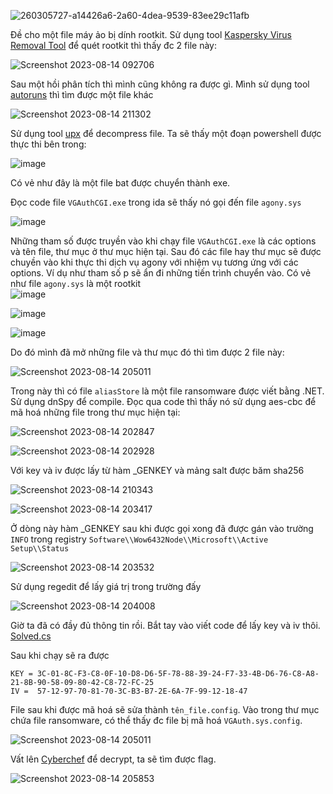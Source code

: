 
![260305727-a14426a6-2a60-4dea-9539-83ee29c11afb](https://github.com/HuyThang25/WriteUp-CTF/assets/93728466/ba68bf95-863a-44d2-91c7-4049e4f9787b)

Đề cho một file máy ảo bị dính rootkit. Sử dụng tool  [Kaspersky Virus Removal Tool]( https://www.kaspersky.com/downloads/free-virus-removal-tool) để quét rootkit thì thấy đc 2 file này: 

![Screenshot 2023-08-14 092706](https://github.com/HuyThang25/WriteUp-CTF/assets/93728466/db1552c9-ed26-47a8-a930-f71ef0b63cb0)

Sau một hồi phân tích thì mình cũng không ra được gì. Mình sử dụng tool [autoruns](https://learn.microsoft.com/en-us/sysinternals/downloads/autoruns) thì tìm được một file khác

![Screenshot 2023-08-14 211302](https://github.com/HuyThang25/WriteUp-CTF/assets/93728466/cf8cef97-b663-46e6-9515-30b4fa3c441a)

Sử dụng tool [upx](https://www.bing.com/ck/a?!&&p=b1a8608d58e1eb8cJmltdHM9MTY5MTk3MTIwMCZpZ3VpZD0xNTM5MTRlZi04OWFhLTZmNWItMDIzMC0wNjEyODhhYjZlZGImaW5zaWQ9NTE4Mg&ptn=3&hsh=3&fclid=153914ef-89aa-6f5b-0230-061288ab6edb&psq=upx&u=a1aHR0cHM6Ly91cHguZ2l0aHViLmlvLw&ntb=1) để decompress file. Ta sẽ thấy một đoạn powershell được thực thi bên trong: 

![image](https://github.com/HuyThang25/WriteUp-CTF/assets/93728466/9e1dd41e-b51f-4e36-b87d-1b5ba97fe92f)

Có vẻ như đây là một file bat được chuyển thành exe.

Đọc code file `VGAuthCGI.exe` trong ida sẽ thấy nó gọi đến file `agony.sys`

![image](https://github.com/HuyThang25/WriteUp-CTF/assets/93728466/030dc75a-518f-48c4-a5b4-f4f093cfbd48)


Những tham số được truyền vào khi chạy file `VGAuthCGI.exe` là các options và tên file, thư mục ở thư mục hiện tại. Sau đó các file hay thư mục sẽ được chuyền vào khi thực thi dịch vụ agony với nhiệm vụ tương ứng với các options. Ví dụ như tham số p sẽ ẩn đi những tiến trình chuyển vào. Có vẻ như file `agony.sys` là một rootkit  
![image](https://github.com/HuyThang25/WriteUp-CTF/assets/93728466/1c10fcd9-7f9b-40ae-bbda-5e87a6035b79)

![image](https://github.com/HuyThang25/WriteUp-CTF/assets/93728466/03a6b673-f5a2-4498-9d51-97bb1a802cab)

![image](https://github.com/HuyThang25/WriteUp-CTF/assets/93728466/f8c60a24-b5b7-416d-9b64-61f2262f254d)

Do đó mình đã mở những file và thư mục đó thì tìm được 2 file này:

![Screenshot 2023-08-14 205011](https://github.com/HuyThang25/WriteUp-CTF/assets/93728466/0339dd75-2025-4799-a75e-32c3e5ff1cfb)

Trong này thì có file `aliasStore` là một file ransomware được viết bằng .NET. Sử dụng dnSpy để compile. Đọc qua code thì thấy nó sử dụng aes-cbc để mã hoá những file trong thư mục hiện tại:

![Screenshot 2023-08-14 202847](https://github.com/HuyThang25/WriteUp-CTF/assets/93728466/f011f0eb-aa82-4e03-bf0b-251eca301f89)

![Screenshot 2023-08-14 202928](https://github.com/HuyThang25/WriteUp-CTF/assets/93728466/5f2f0949-8d5a-4295-8598-c9986b72ec6c)

Với key và iv được lấy từ hàm _GENKEY và mảng salt được băm sha256 

![Screenshot 2023-08-14 210343](https://github.com/HuyThang25/WriteUp-CTF/assets/93728466/2b9322c1-ca09-42a9-9c31-d81c0356833c)


![Screenshot 2023-08-14 203417](https://github.com/HuyThang25/WriteUp-CTF/assets/93728466/ac166846-167c-4422-8b8d-f529f0c4a55f)



Ở dòng này hàm _GENKEY sau khi được gọi xong đã được gán vào trường `INFO` trong registry `Software\\Wow6432Node\\Microsoft\\Active Setup\\Status`

![Screenshot 2023-08-14 203532](https://github.com/HuyThang25/WriteUp-CTF/assets/93728466/addbed65-ec60-48ae-be54-1145baa19fbc)


Sử dụng regedit để lấy giá trị trong trường đấy

![Screenshot 2023-08-14 204008](https://github.com/HuyThang25/WriteUp-CTF/assets/93728466/fa2134d3-5d35-49b4-a449-63e08e88d413)


Giờ ta đã có đầy đủ thông tin rồi. Bắt tay vào viết code để lấy key và iv thôi. [Solved.cs](https://notepad.vn/cKaJYWy56)

Sau khi chạy sẽ ra được

```
KEY = 3C-01-8C-F3-C8-0F-10-D8-D6-5F-78-88-39-24-F7-33-4B-D6-76-C8-A8-21-8B-90-58-09-80-42-C8-72-FC-25
IV =  57-12-97-70-81-70-3C-B3-B7-2E-6A-7F-99-12-18-47
```

File sau khi được mã hoá sẽ sửa thành `tên_file.config`. Vào trong thư mục chứa file ransomware, có thể thấy đc file bị mã hoá `VGAuth.sys.config`.

![Screenshot 2023-08-14 205011](https://github.com/HuyThang25/WriteUp-CTF/assets/93728466/0339dd75-2025-4799-a75e-32c3e5ff1cfb)

Vất lên [Cyberchef](https://cyberchef.org/#recipe=AES_Decrypt(%7B'option':'Hex','string':'3C-01-8C-F3-C8-0F-10-D8-D6-5F-78-88-39-24-F7-33-4B-D6-76-C8-A8-21-8B-90-58-09-80-42-C8-72-FC-25'%7D,%7B'option':'Hex','string':'57-12-97-70-81-70-3C-B3-B7-2E-6A-7F-99-12-18-47'%7D,'CBC','Raw','Raw',%7B'option':'Hex','string':''%7D,%7B'option':'Hex','string':''%7D)&input=db0kG6dMZOcs4hHKGywtgGac/97t881iJ34dRWiM7Bo86oYJSyNlc3vYp7HMLTy7Z9SXyFmctPQBbLzeIZ96I0o62fs4iC3MEdyTnMOtfPyuNog99cjJzYDn34r9cnBO/Qqc%2BOdmwqj7LU1d5WkMhmBJLwIrD5UWaX2O4ScLzPGNr2QOTya4OcFXC%2BN6StZPHiiXL4oBeOldMrjSfZqpiP85ebMUK/sGJXWFV2nDfmUBl/TI4B7SOoAeIr%2BdJ6AP4Lg5r3XUqJCXgM3JF/0JmLpgmnVv4DpguhRdfUlBDZUZZyeRjQlowSGY2OCXjDfqXIco3QaLytSxfc9lF6QP8XArLomoeMWC4PYMOg%2BcrugJyA/6m1rdn5q%2BEqfD8JrMT/Z88Yv8KAAd1MybeReNGp0CmTB9WgBf6lIyCI464zhTNZA/qvWbVvvx4tikzReRaoTlhV8EbryjNUPp1lM%2BRTGhpGe3SGlVdeBrqbENxtDZFwoIiiK3hD9yrV9gG5xrvtVqP8YpqKZZ95t%2BlmMGGg4y1siZUw9om6pi%2BDu9H3l5s9MzGZ0MAzrj6TJfvxnh7soEYYLDZkqe5rp4yeOh3Q33FTaFN8CGjS6GY0yIU38Y7iVs7aPsPHdTDBVb5lh38oagzN6wPN6lN9VtQVlVs6lvQejAbc%2Bc%2B7Qk0rnOfKFSFiq%2B6zCxzbcsT9CZMp58dGxdmZ/yT5F%2BqZdCoZOus4xQcCwcRezoBIw/LwiYX7QuD%2BtNhrZ%2BBbuszYcj7csVErLVqbeVOkgWzRsC9LlsfvGTcVJWlVvhaGDnQ7XU2luvJa00yElPm6vDDG5xASDe5KbK2esG6rCuqDB2k6ounpR8nND2%2Bq78uExGGqaT%2BjY9PFFiog5EkXnPr5w644Eh8By6AarysL%2ByN3npZuRqD/oajgolznJRR%2BiZAsdAybP7/vPh1zY0SoMV7aKjM1/0Fy0uKnt8mti6jbd1j6I%2BZitHND2VcRNjAow%2B9RxT9JR0tTPCEoVbc47ZC6tlX45HYcQLq%2BH6Dquq/T0NzOrYzJojQ%2BIteP1B3Bqrn1Ge6IVb7mscMiRHxci5rk1Q9mdlipHbMMV7EnC91xLMjPNzZ6TNfRICsn%2Bd4aVd6vc8qGAmtOetC39vREc6RItqJV2nYNvoaJn3/%2BOVs5GmWzB7RDs11livD6cNqrtmlytB%2BKta%2B5DGYqCHMVmyHuu%2BR5yVarkZZK5q%2B/bi%2BklR5b3GR5poGOwyRsjHt7N/BdhQ3q2DABjJFoYjohGAAetqNykYcTmyzzCIn/lO5BzSOOVfcr%2BSEC4bSxTfqUtOrZE2ngpKYrepRBaSRrxn77TrjSK8rN4aQJ2iOBq1C0dUTLmr0xs9nxJV%2BUgdOl5nCR4Eo%2BrJGzeeLJoB0Gbs6IoV%2Bhuwvj3iO4H73bplhPDUhvZaK3wD59SVHlYYgOhS1J0OFYFTjNjw5oMYJ9uQ49ZBiv2ksKgcg0KUeOOVlJYnmTPbbtXRyeHy1/PNuhM9eQ1XezRYzuylIY%2B3nmQWM%2B1BTqA4X5yK6oDcCX6zkVwdVXbdchNC6Z%2Brwx21gXfZ4CPdGthSI5suMunZd63tfMNtcTlQFGMi5LB9NBnI6Gq8Qyip03Zyf2PZxPMBe/0SD46R2nFq5fqooFqtfJoVpFCVgsqjXytgrPnTOf8uJ9ax7xN9kLQhksDQX50cIs634bvvucwLKv8WXYyL5YbdncIUGd1DT/rcDP56oiNnejxAro8XW2Tc/VysF3D9msTkSJyRWjBV1mttxGorP/eDMsA6iWJ%2BHD66ilodL6bkbgLe1/1XxHLkUNbC6COieurjiXYjO2b6iPoV7puLkKGOUeXRu%2BtTDeUmkFjzU7Djw4x39eMjzRL4hFpj6wJ2a%2B4MFONPL4dExc%2B9CBS7Fe19d6t%2BSDf9aJjoG91p54/qMABa6RiQHoroc5swmYWog9IhHKibnkfsBvO5WL%2B1AG%2B%2Bzsu5kW6Z10SRIvHkJa2E6smr7oh5zdi0cgrha1Lxs9hST2I3In6UY35rSBeKutyz25BR7GVOV2Upt0AqixJ/PymmZLOKaYOW2NOXiLydEs9oSezjsizZNNXzcwdNM%2BvZGeSrrjP4dMkSVh%2B6Cu/IcYODZ2HplCAawN/QGO/iw%2B3K4rFqrmpw0tjrQED2GfsZfo5vllz466G6N1f%2BhsbWHz%2BZM9u0PBue5lDCPJJFuJ1pFssoxamHgndcNhMYrCH/cXfPbwAWkTrqiCjJcRMTkPvfvj67jr2pSsvotc07XoIhFcjw8fNW4lCn9IFApfFa9%2Bfsh0okqdCGwmUIbxEjLK6ffbqHZdsFuxzUyIqauDg3kS7Joh1zMfgC6/1xPtE/4XY6Zy/yoGkJLDfHOOMdvIGvmbO20jdsHKMIP1nF3J/Q89vwmIaf/I1I45wtHadvSs7c%2BeF9QEQ/26rPpleHPleGrxklpgQm8Dc4yr1jj9vevNOGyECunW6bL/eag481belS9FV/AfP91r0zX3H2FIRNp/K%2B27RXbkfNoik%2B1hWLAZVdISI%2BZcqx4A689kTBwb2O6olpR1kfbcRZreRimQSjlPIpaM7slIiqrFDUUMVp/vKl6E2tpjx1G3xTMfxlvOcojGJHIdiyTY9kXnc0Btpo8/4rDF%2Bf6TsVAwwEy1gCShvlZhZjhGsnBhDga8i7uACWL%2BdFWs1nqpmu/es9U5kdURH8p/oeHU5DiVCQk1tY8Uf93G1zruuwM9udQRT5mCx94DJsJmpNERWkxmUL0j8V2tg/KarOne67cm1SWetOfJrw7frhNc%2Bq1LI3BhtAuJQ7PZucf/9mwaugtmGMsn7VK4MiJ9fuCkPrtIHHrYgjj3mmDF/a87p6MCr8vOoeoOn0ZoObhh5Xx/Y53UgkYUUtxsVSE2/5lASBBwlB730TMzVSaUzsODDoPBnMxk/yWuyC7aaF%2BgDU6/x6FAz5EGLfSrzdJAh4%2Bh/%2BnL0ekAHVFQJLnzgsOnSa%2BreuT9AEwvAVfW6tA1ymDIknEZSzOL9UQX6bi0Bd5Jqg1MtFRT2W3zS43QgIOtd4IIS3IdSaEOTV9xydvlLdW5fNbPqHjlz9Q7WTgH46JqSP/Khqc6zu1yJeWee26GlxG/6jj0jHakpUa7MogKOSyZS7DROv2GGNqp640IgVNVbjYIideqsiSkDJlS0Hhwd2oNzzIQiPeOS04go4DY8rHOUkXgRUqX5t4Y%2BN7BrZi5OuZJykKcDSss9bgqV2tK96p7BkEy9GVwWC8EwjApKZ128GroFGHELaQfpijfcWeUYR21HlUJyiWrLc1Ajm4S8lffz67godyOTbmsHfwF/IIz/H//ctrsM4vTGTp%2B0jHH%2BiGXUCbOW76RtX%2Bfg%2BH0bp528jwHZh/M4%2BDJm03dHLH5CSCymCozhyy3fIePMzyXSNsjq%2BaRYvWAKzW0af4YgJqb2XMoGeCTf0g2FDZTi9jgKdfioX/eu3q%2BxvKoYth8TVO74R5QWGH5837TvmFuyukrIl6B4mmestMWxT1mP/dolMg4N82e6jsz3AKMpU2b5MyKWWvUlCYs6woMkgka5IkCMO%2Bibja9ADG4W/ten2KBFNoFJuKYloOFcCyxs8CNIlK0FvDOMt7KtGMZLvEfFkiwtshZgbQDh17OuO%2BzckiW4YE4uJufczgJKzMj06tKGn%2B%2BDK8Hza1OS4net7JR%2BhqYOnH7YEahUiwLpLzmQoRndNwZXfNDxUa1XXV4ZADlHfI5ENrRjYKwmRrjh335Lu5mwkd02NMQJwLhqrB0OdjOXwb2enCkljr5mlyPaloiB0GwEmzVJEo4uwBqBi/YapmhnlaTkfZ9JQgg8uM8wdpwJm8s/eNdnfz/2VuYLVTLjbcXU1y8RESE9QvZwBvX8axKWlmhL%2BewU1wW0DUp1wi58UayQNC3Mpzv1g178Kr2unpbIVIK/gc9Fo64wreOCtbqC4NiUhF2pE%2BfdS%2BKc7%2Bp9Ky%2BavHI93KZzDL%2BjQ8OGc02NNLdu72dGcf%2BM2cdxANiAIefzU92Zg%2BsWFf31qI4gydpAlfLhxwbQVnDHF4nwhjyY1kELJHMWhVkWNEFck9fSf70wtwyRgkPvD32Ky2x2OiHezghSL%2BpuF0rWiRVovfOEYm3LzNxZCXnUET8caqQ6SOsjj0%2Blw8TMJO9Gn6VoP%2BOqzzNtq1nTJL/m8DurtBjCIKGSNFC7wBtJJ5Nj2Pb7%2B6klmtXZR/exSYgslDF2ZB6t%2BJQY4DnCEFqcJx7QhHZoN1t76kLniGG4IKcF18j0D%2B4ltbz/pfLrlzSKKhqDLdoZsi6kbnWbd1wMKpqLu9/9CJoHs19ZYyV2xjl8AG%2Bh46W8faOFje9ysOHawFSqV%2BM0f1cxJGYZ5VMwcFBAY4l9BcN6HzVmwxpTk6BnHOwku5DHnXryKaFPja65U61LMRyALIAzeFB%2B6RVVoCMTkOlNBTFhFkySeVxwPoHTPY%2BXtwcHH3tRG5tQrOxK8%2BAvm7NW55WrGaFg9PPXzVfb6pc7ByoFJ3uCVTAkfMZ7RYj3R0pD5LoCjfZVoKUoIjhnsVPZTDdmyeolLK%2BV/g/MC%2B9CSS4%2B6xeSS8NctqoJNY11Wel04%2BUQLJ57x12FkElG7NU/64oos5cHvpsDZCT6a%2BGn%2BVHciVDX5FX9Sp2L2g77JU/EeLuJLyhW3f5ng5hJW/dHr2eLmfI4pF47kJe9BWdS9NR2b40Ufaqpp/B0s7XOA3LlHbqrZvmcGkHagz83BIHcF9c%2BY1nIdVl6R1dg16aqsmf9VLPSSnaLOQKnz9XjnqEO%2BdKuT7Zso7do/%2BFRJvC43rLeawqvNXxT7CEKWg3WVrQV%2BKILZ%2BWW/agYi6IK14jHQT7gSpkZOm3%2BOS0XAc8YlvzCWU3DLcYCHsRvaLIUrFiN6O81Tc9nepPZCBlN2ea8BPUx5bJgct%2BwqAe/TtULXCePXBB0vcONRHp3U4kJzAhehaeMbtv1zIR4kYZ66QqYgT2xr3%2Bw3VFEhbOrq7nZtmJWjbJXOgqnZQUr86aacVSQ9CRKklTlgzFAewelAve1O1Eqx%2BhmHJcLXIOCLRpb6RzCV/PKidwuBOAvbpyL4SSeD4F0mkLl9bt9b%2ByX1FGOR9pn3qNxoGNt4EJuyWStXep/UbEYe4sdciMK3EtDnkhcrbiNwRvua%2BV9k5yX2m46BGUm6B7Mq53MWNFDABOnuvUO/4hTx%2B/rt5cnk4ZUTduCF5QnPxOqowiF3qB2qyLadWm8oWyMkP0CFcKFTjVQNxUXr0RN6KlLKfyJDDKC9h377znlc85pV2SPKsrk9i6DlQxM1%2Bm4rA1RbFSU0esEPjWwl5PLiv3ytj8mnpF7IcNqPhsvslZXtYASI%2B5aY75oad9nwP/gm9mCybAqHU02uizfTO9pP3kY5k0GW2olhnYeyWWlgw2dVHCRJZXiYKCN6cLDjfSUz8DvJVkS6ZZZddEnB1G/SRUE6GbJhiJWP3ZscPDakAXdz55vj2X2mIReqvVr3GJ7CYe22NscB8JqOU8xNrIWtG0eSKjv3vrY3mb8wksowXyH4Zc2pXVt3aN2fR6JWS%2B37neo9Wlh3JhaFr9vHhWJspQQfCMR7HVurrDKSRWz6Bb%2BRIZOxjgFKsCSRkcBiiU1STkBU71oGyfe1TeIzolmACBlGOVlRlZQgPbVjCGUmU9mUccFQPboiffY6Em7jgyLMrDWK0OayxeFU1hD%2BBax0O2mfPuTDIah6gDUojAQaMCs%2B0Vl2673CxM9K5%2BQN38pcSW69YAL35NVVsYZQd8MiRQIMxbfW1VjPogdbB7UbFNG1cZfswizfiXW4fwJ39fX7Zbc2Fp1dcb7O6fJBDudTLiWow5rCEXPK05UKPlzZUOBn1Dh%2Bro7bG/%2BqYzJ2OqgPX9rEhkv4EqmkVvUcXBh0F%2B1%2BDwe%2BMvVfXuvwsneXKWK8hh9%2BbdyI1sC6/iKCvuOVEHvvlaqZzLQc/0JnoDlhiDSF2YTgJYAnxFLTm25G1l4rIaBodIJIG3JSHJzjfdBLlnPJb4OrX0VkDvDdSE1egH2B/wafwZ7YeblhzDfMi9P22njTBom/2WJHBDf2pkKAMrSMDulzfn1fvCD7L4LgXHJCYfx7SxJEcTaeUNB6zrDo7g7tnWea9DNiqhCtsWd%2BTJezi1QBg4liw2ZdsiW7aPNQstUZKl3vSH%2Bm%2ByBxqvUqApGi5LKd7DdpEXoNdIyNOtwI2o6CaGmS/3dOgwPkqXZ%2BsyYT25c1ZGdc1i5wzOqxQlafGqq3VlBHvsiHs7rgH5is8lYbWS4pF2NB1gyv5g6mpP0%2BDETEX9neLp38tgK9dWoAqNbNIWXQ8W8aKZPGRO3t7PYSenWbLXd9rE7FzaOreI59mRtXstdJspG7blk5XxBKIT4bvUk62jS8yZulCl/Yvvuse5SNUuptce9zUQjEwL/N9a%2BFWupqOdwtyIQisq0mWdrUd0oolxBRVZHJ7qy28o8%2BVZ8bH2WqFvgREqhJ3SKLeDvZDtd4ZBUQ5Zw9IcBrqIKzKnQicS0DM/jp%2BBi8woFKeaSYXaESBBvhmhlHEiy62ChMXmiKHuY8QR8gV5hS79De2nhaa6Rm5m8WVzlk4Ju4Wl8LkByqcG/MeU%2BgLzLLIgSMGNGo8xJTtEEUSwATBaeYFN32W/YRVAibMvxe9k%2BpCi6jDIWSQa8WPoj9Z5EXfHtgF7HVP%2BM4G3VQv019UJpLfNTcvmg9U4oXFQLlU0eL0wdQOZ8CqyPaP7eKOfUf9J01wmmbJ7XJocX60lf/3u1s52lfe6aWFsPllw2k9/loofHM/dCxLt4N1JH6dPwDImfGVvS/ScF/oiINiYnAQRGp%2BbKC4abIfky2apvxJwyziCnMtRSBWSLSjFoLntRe4eJvKXreR1jSoRWQePtxqbVjSdvmHgt9O/WBfRpxdbVzVcL1ZA8WTUB/E5zMwJXsZ93p6XqZ6H7hysiDDsMDQNV8YOfd1pfGB073noXTTBdYoZxHt7e%2BRw5nYD/Y0UC/0SUx4CYC5yIvzA3k9zcFGIiSork9note5uxNg4fiDcUELOA4yHw/eNlJMADH7uWcv/jxlglrax%2BjtDklOCJOS0W3wVJRorlkcDo7%2BORViLHBFayy3k%2B3d3l2JpM9Ad8s5/gw6URnz4Wj0CDQR7I51jIvp0Y12hDTPGMSduB9ZN%2B9jy%2Buu6GvEW5HJoKpEmi0JF6sUGbHXaei40SiBUHIUY9ZiqdgEMnxP2NzBiRrl33E7DHB0PEZte4TSQif2zbJAmYxAqJkhmPPlgwMYKgKaIF3p5f9x3WFt/YV/WsLZfId2jzmRRVJxrXKoxB7KATNY0fnoyaCYS2p9pL54JEIca6W0UCUzUGclnZuZbaJ3eKFBEvqezwzgYGzCm9sM0y37hN5Bw33Gm22MhGNrNOfkszr%2B6E5mCctH7Us0UnX/viVtABqpcIQ7nd06XiAiwTS330lF1iXMhO%2BNBJdSmy%2BVGAVbsx7W%2Bd%2Bil5koRsfnaGXlYIPFaLCeOUyGf8a9Ngv49EgxaVayBYNI84mMIFB9Vq4BryFZruI2SQwdpgmpmkP9DwA7W6PRpXSbPrrQAEhAIRAvH00s8LGEyupZc8BLSG5Ay3NWENCchALmiKGAm7DksAWw6PS%2B/8YqTPtaeiN1j9EEJciMaAxOHKr3Z2jGdsIqy2Vr%2B9u3ud5utwUEnfvpLCyJgZ34Zxxfa46l/iAwQlk2inUYAPe8ckahKkzanuEkLUxOtLWC6qEjIwG5d51YVHoOm/D1LzaJflzmBnhDOhWDsuffV4fQzYClKdxP8rh0ZMiCXrPXuwkkGeW7bfG1n2jii0jPlBlvuf/iKBhiHkygqp54v1Up0fBCDS74VDmL/EnxQdhadEASTO5VamBwV7Yf8cQdbP9Ams6jBYrzXCKsqJgJ6H3rXGziNaaEN8ITMjSPK/5hWyveUIrk1c3P0kZxIVr6KW4JigEzHRotooeacUANp2TcX5p%2BQzBYckPCn3Ni5VaMWzP%2B1BkkeuxY4BiBNcgHJyKvEF4PH3xr6HjFR7zyIM9LiYXKzGaS4ginvEVmMOZlTRRqirvIi/BEc24k1U0ay9R0jWBlDeI6T99DQM/FVAcGIjAMoOarYLM4wxv1sVaVzeNA1w6ndiAxc7FmelH7Um60zAwyEHukl9ndjr6T%2Bqxm6deuYFLqmgTSEnntf7Tm9JXpiwiC0ezAXIXkUP7uI23aqSfesK/fpf7GHZyqPKdE6YwfF%2BKhfkkjBuqMEwg7YieNuZXbHIRGCP1qJS7e9eDY/gMP/IG3rHKgf7wQRXwF1J4ZLkp6lKqOU6z34TSkvw6pFppLvrbxSj/8FUKF0VmBOtge6pyUH8o2N0pu2kMWOlJqLk8eubgI5vyFIqYgxQWosLTUtgEIU9t59EBe/ZlOA%2BMglJg1tq82YUAWKcC4na3muQF8mX17WvG3z6OTnmbTsoRUkMnYaKDxRmMVxReleF4CjP2KR2LPN6kzVbLAL1qS74XdJBc9GVDGVOtJJtpGzDSKSjcf/H/ApyGdyl930hPYtzf8evGCrwyBVDJ4z8gze2g%2BhczYcmySTmssGeXwQngkpasYUulgVvCvxzEPVjKIjjmvj23juejQUUtEz5rlxp3nV/BYHQRnG%2BshORb%2B9WzieFeJJIVm4964z7FEHRUGKEiueCt2Yuk0e3d6MRf882a9ROhYqQF5UHbkLjdtJJifjyRoVAVLRFqrPTqSc/nxa0qE%2Bg1Q1%2B9g0CAfvtJ0QfzLmq%2BGBTL/UDmtJRRw5TsEEKoTQkWTw6Ps3blofbbD/cFBIK3PCtJKxPqPuaRT2ca6sCmUU%2BUVekmddc4hJMDiHou/P1vukjxdmFd1JNVA04BTPfu/X/Qz8/b2q3MWFrnM%2Bz2QUGsTVmoLsUywwD9TgiXroIX3/SYoZW4Xub6oh72OkLCDrhGBBEogx%2ByI1hM1UeC0nAaCPCuszJJZGIiVQKe58Bhm9f5IewSxliy9ZgnqHuagvUnKvKm6bgM4UESI85pksPdEo2IKhrKyExsGCLMBqgxdu6p00bP77hvlli%2ByKtB6/otrMOenDk%2Bkq4Y/9vin6qvf/Ygr82o9XTQZDJ9M2VVQ1ZQiiMXhFqE82jvvrGFc0ImA45Jtc5byp1l5x5YHqPUJnMztqZ017j4Wc3i3ig4Dx%2BDi9oWMWb6DkmZzDKpxz6yOPFg9sZSafvIq%2BsnWFSF/bNJxG0VdEy7fXCoiZAT2CSCsi06j7P4udsAo%2Bx4jHYYK%2B9SE/O23OrGbkNv3124gbzfIAEbOeqIECF2e2tRPDGREDvBrjm7qIrLJI7uBqPw73XoQVXEREZOj0Pi0GPBPMvfdrhKleUnms/Q%2BFjDu6irh9NoaeIpLIJ5s9GqnkaSf4gXhQFO5tS89lK9Cd09ER43zMVZSaU0nuV8/Xnl2ZTI/h1Se6c47dELcWs5c4EZXXamoVTfbVxoXsiMnMFacaZJKULq7R0bZAzXtwiJqTArE4AWOOT7CNQHUgJ1NuA0/N4%2BkfIg0i6a5KyFDSnLV2eCwJul530JrSYvI8krpTn3BEVgq0vM9ILDeeWu3AnYplh%2BT03IsME6rAOLMmaVrDp/0ex1rAw4KeGvtk1P/HYcpI2YCv50pVPL1zJkaF9KAqBe99xjQ8YpXMvOCGHwrVVEFnV3ZhALuGyrUXN2mtAcJp3oD/Vn8PyJHaAzGi9gdhok9HFYsyrCSCPzy%2Be9yBMW9zLO6l2Nop7rKqFhGC/rsy0Jr4ClFHLbX1w6zLQvdJozc50BLl/ke%2BvWTZzfNbqd2yXuFOfCmTWgXZpGu2ay6orv9qwysHJwVapPfdO1zy%2Brdl5MrZGTAUhKoKpSA61BbxXExM1dcQ6wI3j4DUqENHOF/XBTy2tguWD5ry6HjGzKKGxSs4bhed8CKPzp/auTNYMORyBfr4dHO0JNAGsZc2CpnrcKStXrFM87ctznOu0amgsL7oYbEJ8TfxACt84oDpT6IGe6YuCv4pUOIhfOq/rXxGBe//auwZMX5WJFisFI0dUb3Ctu%2BdKA9KBx2q0DgsszsR21kXMfSKR/Kv3kCRis9%2BGeJi3XidE4kz3MiH0iu7HjsnI5K9CmKraMQh3R2ROq5Pjz9C2haah%2BMyHa1IjOb6i5BlkKjfx0E2wxYg3inCFuki5H5k2m0yWHfmjtw42uRBbo1/Xsd%2B8u1DhbRLLNDiHqPaF7pcKAG6INjxJn9BfbWaf7faMWhhNnKwf570jBVCYYjVFlBdZ0gYCyGv2i/Gec7p/Z13w5Zb5LnzO%2BiChqLNfRngQryBlK7PdzxWg2dMxQGQ6Tle7bYxdC/gt6x3yHOzEQQ6JvoPPvpnBNrFY6FWSFEQE2g4OBGKUreyjY46XOit6FNnjhw9S0rL6iP80ZmJX517KyGFwGe4LQaqgdqPPEl5vwtnV9ZpLHZTz8f9xap/6szWcw6wEv3W/4C%2B8rZ0vtA6k/CqlbGJaRwPbF4eK/YEhOgUddMiDZzVto60sNU%2B2PLAe6ivUGgNUJA0mGU6zB0oOI89JRD3oH33Ec7zU4Amgx3URZEQ/QcEyk/vL1d1TkW2NbUFDtWD9OgtWJgBf4S84rYXyojhKsf1cc%2B4XPezBfvdJbqzfFtw/EwbkJFxzAi73REjseGtB8otpem6CVpEGiJew/zaby4zFAJA7aEbBkr/OVKLGoR4p6EvvOk%2BjfK96iHsVTYThoXu7CixIInv5nxPLoQz4YypEWd0tGVpJR6maBPwuI3P9%2BDBRCucOZxGkums6UmsrBLem1ianJq/6KIhXYailweds%2BqnR3Z%2Bsy3g/t1JkMG5RIbH%2BZ5LHwwAlhCBxF0sasn3nf8Qucw/Ok8z4sQSL7EpuM%2B%2BYrWPaNL9%2B0faHyOpb8Uzj7vxYx1UiFKI0V3MYhN2VbqoHcEl7SicOw0fUuejFDwtfIjrxZg7B9D5FI6taZdJ77S366l/GT4JHAfzyCKIqDqLtaOFM5BwgPHCAfoX9ekjtletet2X0dbDysl7X9UMUU4Xp3hJvyce4P7Be4krKKVaFsDpdM2cuQ9NFNaTz8/W6NXEyBwf2wwAQ/4zHSRTO8f6ydGAK94PAej3lGxlw7X050P93MkLWJu6vrankTkySdJnA62JgfSYq10vXTtS89cujKL%2BhsVkAXIE4UGEpQXCluiia0RY56IvUKwkEvFW4JPiFZprJJhS/FJvGUwNvgP17rtWk%2BPuIGDwW8MX3n%2BOUlWHM7u%2BUx4wo3he25ng6RC1rcjxOob0CMsbcd8aVEtHJglzSAf3nz2yuSzeBN%2BWVwtV2NFEA9EDCE9RmQm6D4KpJrdqhfGK2tIOhpQlllEOahH5iZnmH%2B2Wvq00pCEoAaP%2BY5N1jENJTFEZnGs6FHz2GAgN83zIUn6ozos2PMdX/aXooZJtpb10ZxzlHF%2BuJdrsbKRkgn6ec8%2BzzarJHJ8G7krwY7CDJ4kM8dMJ4okFA41iuFAkelGvegKL7lRN4yNe9hKxRELWOI8AgeoZbIoxx5gnQgJm17SFOPBk5KKFOMPzTqnAKP6fZqzaNLiavFBO2I3KZId4SIUt%2BxKXvNPs%2BKmsS/H8y1lp3RiGObsZKijS93j3IvP3UemQPCoeMBAI2enS4namRn%2BcouYR4q1w%2BqifZsd%2B73%2B%2Bp1A6qd353cq7Ov9sfKtTsvuiSJ/8TcLpcn5QknwxArPOVqsjTw2HEfduPjknEt6vKEqHdvOO8Nn7ZnWAKNAiDOhq9KosytAhgOxdw0JK9I7%2Bis7Ba3QhXYhbVb3W6DOHptvqCSvoBfSH%2BXGVqDxl/XWQX9ZPGnd2sQyUNmkmw%2BV7RzXkkcmrz1JbLRfbr14dwH/Srp4S%2B9fGzEKdjtd8S2dwT9X1gjfPWYr192VIoFUo7q09duF/t2xHWsX2458AsfZJp5uv7gUti8UStMKue1E6C5goYVhVY9KJlMxL0%2BQVis9VCmnk/9lszt7Y0pz5mz80zED59Y0jP37C8lk1e5W7uglxb4gWx0lPb5x0E1Oiy3O%2Bvg9jmu/je0ksg3b%2BFISvHkx%2BUWvIsDiy9HW2WusknxIfwr5hU/tVqBJ7h0V1ChVmIc6kWsPVvWiz7Hv8ZwOOkxI9p5VY0e7RuFMb3EcDI7oeHX8iIjZyDZ84PyKAq4Xc1R%2B7x1Fp6ZEiSVEi2QgnanBnfIdoqaAmUeJrvHNAgpdL36v56wDn8HHBYuBbQbpInC1EXaH9B8jLmiOkRvr7LNvYBis4oJJhAP0BX2l5tyYXwm6Ktjt57/jafoLxPHDHfWRP9EAEt%2BGwaOQIQWyOTCX9sLbjSAJoDLSj9T6qt/okAQnjVnRGoA5ZBFNNnrPYXIEs99iBr14wwSDOneaTG3EzTHEFMFjNOPnxfvLiH8egmAAy0UrlZM/1NoSYb10fnXRLgvJLQb00PbINs3EzebuWKfivBSK%2B/iQWhc3JgCMtWo8sTSE/pbFbyzwrvRU7p86z6KpP2MtlHdv5bmcFMv/WrweakOUnkUZF6W9pZDEwaetv5zAkI2XKtosjLwMxNxgKiMYc9YEM0YUCXyo1eMnVkFLHr2k39zFuI3vGCqnaK6PYO0FPL7IwMoX/1A26icfwAZuRMXk/BLYAAmgXvZ21RTyvn9lcTpVOKHyAsfc3MgwyE2o8QwQdYkDY8KYdt15EuPMoxXql8lvjhhfDwfFZxYoGCfVaoLZYIs6p1HJ3rQr5ZTsYXlByXLcWMqugSej7metVgD3pxwfCcyfOhe9uQOyrsu2cKX2VZJWN1kRcqRNeMme/8xKy2icDf8Piy3mOa5KIqx6V2Udd6kssp7jKEBtt3ZXv2G/YBPrmV6cFo3UdadgN7NIA8rSuswhQRQYMoWNN8/fFHiGHtiR6hZ4AP%2BpwB0ehDCZ2TCX%2BjCDnq8bTpyWIY8bkmRiWgriLYG1OPK08/DEF2%2BGq9JXhd7W0PwM%2Bz4qVzNVpouMUX%2BOt52PQNUB7nBkpl7LtATNEkS0PWC0Cf0kqjvm/W%2B%2BYY9AI7UcbxK/lH1Uy29rLLZc3j8PZ6ckWfvrcnF9Ez9vsebm8PI1vZL5/kge7ZoAxUjSgjVMYy7VuPqXDTjXO8KDussHQTQN60ZV333pZo85EJER0TdPsDBTBL/tq9zZ/o9SfXzxNNygtfHtADle/%2BtOrvogZcQhBlq5s9lHmJpsIqBK5N7NUVm6VacfRzPG3iFoF2Gw0CgI0LKp3k7AtrS75P/ZoZvLBehoFwlzhZVgVzQDRjI8l6W%2Bew9VIzRpKxPRpnYHArBdxWzSxhXY%2BlcE8yaO2RnvmjEtUmgQfO%2Bj/5ANHjykqHbbrX/%2BKGlXOoQY1fd4xoci2XSeOeoshe4yxoQDnSS2RwWmzmHdtho9%2BtjHRkk8SCUqy3SooGnrUlSYhJQU8CWcDowhjiqTedHoujPqb5Zz7Hg1xPcT59ydX2nul%2BGtzDZRewrkfL/q2N9Gk8mxjiexlvoDmMMfmggcmQZuO5ZSECy5agH3bGtTKQQPKOvqns6U1EPwLKuKr12HvKO%2BtbO/4OlnpzILSvnPmrYdnrw2vOBoj5Bg7vtO4iDUNhDwhTi8tu2mE518YmlMv2VPEPe43KiwWp5faD4/Wva8LKHmSlMr/cLQK8rSMlLH2UIVrIFi4NZWbh9ZpSZSuuDAaCDoDNzIVNHzkjlPC9UzDUVMDfu9YDARCByzRRuIi1Jf3I1qmCaewR2erAywAU1dub5f7dKzF8ED0l/JPrUUjx1NqtrLCCxuW03r5HkWbN7chBbksAmnPR1cQFwWCW1MuGGm3Kb09c3qPXb8fWrLK/LrFLnA50dpFFZoeRxffCb5NH8rfF/C3aDrnielhBJTzoLHytjjqmf4bh%2BBjmbY08aC9bVqhaSfVGCWGEqzgbELOHitvAwXyZu1er5ntSJEgvTeR328OHYwvxrot6A/KbZdKF1KDlcwYAw/nSouoa3qoghQzqQ9irFLX1mHN2l/cm1C1TkAvTs6OXMu%2B3L1hXWeVYBLSFjdCF3BmF6emx58FJ8G%2BDnDg%2B2AYRQ%2BC0fQhcsergYPVHG%2BOR2Smxt4YYauSHMAIuF6gkRaw0xSX6J0SN5F4SdlUNZOXI2/Awj4QVkw3WN5c/%2BsotltZxNBuZe9yUKX3yp5/X0gOIj39QSDQc06EqmnXwJuAAY/MNVMH4b0F04W65ezWqhDHjWWoOIbBzJq/eIyLVD8t0R/JqSYA37R3cRsbuXQIREpJ3bh0jj73yShyUU1AgZ%2B5mHku%2Bb5xCKcoQ35GCnET1c1/WWOsw3CwIbQ0%2BCZ//NolEdfpey9Ko8fIPYeOO7Czwv9OYfzdEkeJyKylRJ39Ac6lNGbiOS%2BxM2SJSbHkjCuwAl93OUN%2BIm5msGNpCfiGVyKurZBvrTd8KylmhaHQ5Lyvv5fi6CySnDkpBSl8d8DqxTXfPP7k3P8dlML1Xn4FSymS5M9aVbnwhkSYqNUg23ae8lyppHRlHN%2BfXH5oXHEdbkqnrW35lQu1K8VICttdUsEHnFxhwOLD2SqKprAz8QYC%2BIoeFfKeA2dejsSGh7SNTPZGt7fsln02gY1R8iRGe7%2BoWHtxHwy5i3zmgqSTBlOB3H/mZsSna7iWioCtE/kgyUjLt3gT5gI%2BSuwGs%2BpOAY4UhCIxO33IvKbT9Ov0/pmKmVJqxRaCmU3%2BKvGPVnu2xmnjHyOgud3gRMqqCSoyEah8%2BUDP4iJrLMpQ/CnBFdw3Dg%2B8hfbDRdzdYJD6gpgqjdsSqXUHHISTZZFBkq0Q6ue5O1y9y0WDXSjVUF93LMfqlusq/IEB%2B4R2u5gFPS0qb36yI5LSAeIVg9%2BI0swYDkkRqS85d0wTzVoh5J6ECZaMDKc4a4CpOqHd3Z/nzDsUnakBoRzyLbT2Fs%2BNljS/4cy84MvRrSc2l4RQKFLoIiamkJAaiWXFl8/80VmTsyLFpvdFk36TicsZg/wWDjuVe%2BkD1SXV3wN05PEEph8O3Glr6wDUJrPQyBEUvdl0xFc2U9yb6QHdBYQQIvNqwD67%2BeXQZBbq0IYERWj9NXe3kKWkTUoBN0jJZN/zQt/cdyArw74lcBmwfJWv3G2gEGjAXJ1wiUuMjgPnouia/b9CjApY7DOQbA8ZKKXFJ5mKePHcf6yzbW3Oext2nVXGAE8PgxaZN4iB/GpS5qglvgdVc97VAm8jmkUkeS%2Bu/2zQlf2Jp5kNoXN7SbyTOjMD1B0pMy0MG1n8a%2BAJW280d5LI2dspQOqUmZX2riSDHjHqU8yGK/BbsukbO%2B1x6qjtr/3PLdHucRkr/VZQInRE0qoyzONyC/74DOO1r6yV3j2AVmvvOXaBrNoY6ywed0vDaWGKq33mJWgWnct/DMs17TznIDUux2q9%2BaOVL8fm0Wv/jTnNjJysOBs2Zo5Zhp6Xh26JSOGVi7Lw3efcjseyuVmaaCoZw8GKF9%2BwMIV22DVx/q6oAnXjPNtfYsAUgB5lPBsrD2BYlCEvroGMlaFnIUQkzK9ESouY/nDlhttgAOL8WYdDW3yIyAe%2BUX/WnDKVcK3PDeE50VaaI6EAv7FkQxtKWPO3vWLwMIxt4hTTvtsHMR7I%2BkJRXQWbqrIFi3xjwJlXZlerhjXLYyXlsKknbIXK4aIHB2xf/SX6hG25cSU/Lhe%2BweHdGaYwIpgONpOPL/%2BCWBDMVW5QMjBdqivT9Phg%2BwQ07esVLVK9UHRUxNkpsKb83G6%2BaYyrPok3B5nqtjkcnCcD0D5GR5/9Sa%2BZjOAPH2BwlxQtstocpxwLOsDxWZpNKGL35n63OqzgUOKlreLSRyMIpWW2D8JqzMICF6hb5%2BDRANHTvANNvwp3a6DQudeJqHT/ukE8uk%2BXkelNLBjVq/JUSIqVTXmu7Q4NG5KGk85QH33JNwQo2RgZHGK3ah1mLz/lWeh/QQK6GYI8BWbQYrAC6ogst995yf5t7VvJ1Pc4sBvYBzEXlpsF/bjkDfpWOxxPzPzWJEgCEc%2BaNIfoF97teNTku6s6TizNfMhx6vvjjcizsgUpCYA6ckP9JYnvmUKOLOLw25Xw6hBDQXxi7KGZWnDa0SNuX0PK96arGbcfQqhWyDw/Kc33sI%2BJAI7IbP7qk1JxptWdf/Q9cf%2BwceDdmP5flm7edxyTJYtEskIlgc01qYUE6cNBgye3oD1KVugbmFYtRV2jyiRnWaxTDMGJtBDuTlRT3LdvG2fmK7RnLRpEJfGpS%2B4mkBPk3g6djyE48jXoYsr10SYRVFAFZlDEleB6%2Be7EfyNCgbRyRLhgqXXXnhef0c0LYlGay9pFR9Iz%2Bl8tMPbqd/hw4ZkG32NrD%2Bj/Lz7DWTDv3A0G5IIDB3ftT1qos2Tt0MRKebEXLMPAc3MKaTnelFTyC4mo5UXobIUcEhSRBCd1e4THPRbEVe%2B/%2B1qn91GZbXkpiYDqyWbH89heplRe/Rb1VpO/zKkZxs0KCcW4EchZClMi%2BLOCWa8LuXQ1IpQ8HhEC6ntbESgwoDt8UG/1BALtRI5YLF34XNmcLhULQWgU3G/yIFc8wD3nkHij2UmRn6oQQ3e9Gi22pkB3slaFbexMURaE8LcnZeI8wosXFj8ag6g4tSGjlZzc3VXkrBZJvRx4KfWpzjSUfO2FXEqkE9kRN%2B/8aZehZSXYLNdEshFrvafXClmsJPW2KrrCUiPjL4nO9Jo6RdQLp5QIPMBse%2BVNS9Q8MHd2we/hcbt1l7GN4sdwVrDzTSFqJBat6%2BxGZDSks7WyYUqiYVaIkypLl6uY4INjiNH5V2mpnG9eyq%2Bh/xTN%2B6bM8olvD4vPirHRwkr7wbx6iB81rgk/hpc0c0nNF4ujQ3PuruXGUw5yTWBHE3zvel5epvSuCMrM9Y0sQ1h38bugAuBQhPNHDRY7ESSwxvB2n4zvMjIPHoOpiLw9mkFhVBbshqD1vmZOP5Q2gifPhkBQ8z2kKnaoCJ9tFPrsnLXNwoNdL%2BBHofVN6JuLApNy9fzAuVFRg36VqBeeI4T82Wu4PAthFarK%2B3%2BKUHlbxQYhC2dPBfMIhBr4FiACShYJds0FEuXIfi4G%2BrFCGOtNfiUuAMnSpzCsMfJs229skriR0wmEtddySBu4adbCPVpt7dUCzzNNSYQOldGp6fGs4Mnf5ILrOtzK3jqUHeWb2yyPm1TR7jSp3boHCqC3uKcDh4za7sSWcDL3O1evNos4%2BiLw%2B5fGHEcrbtefW9c1dv77exgwhY991UXZ2ZjoP7jd035LVy7/eja9Ga7Vep5odGMIQcSoLVlgElVa6wZaXT/p3MaGij1VMGgZErgSG1XV6nBmf9kyR0OD713NeCM2Q%2BeWFCIYWIs1RUvPPPxiAdz9P966Ibd3UeiuzhzIlsS5mcgGoAEgCBWRxUOcaSIa%2BSfE/uY3W108OEnrnWIx9%2BhBB%2B4TsAy6JU6vV8YDo%2BRfqV6/TG%2BO3o7dKIYujnj8GvPgv0RGf/Doidkhg5a5uSGXRTX%2BZyoEJobwqxR5WxX76N2BiiU8T1zm6MGEGGlOV5IJGKkEtbRrUb%2Be0bWWIXK6DJPoMLh7fCnfyzqEDALUiDgep9U5o%2Bu4ndHd%2BzuhjiCkJ9VcVAOx/fIYlYmV%2BA84lti8x3KKjL7pnEF69PxTaFPeihAQtAyHRzoAi44Uwurfk7pu2u9Tgy3RoIjTBngvzJZE0QyuFKwVaskfPBvNeDFcXcOQrW7Z3V33oplIOam/bk49zg0YjoEhLqJ1NLkDGqyxzmeIOc4EnQxTNCyxdM5SD41/kZcNgbKYculzO6QgFfvuvyvplMaDVbCN8eIEfnwQQj1hitqGnd3XASmIq/%2BL5QfnhqfBfI7Q7qbwre/Ek14nbuo7DiXXXEC9dPCxSo1Upy2j94X8mxcUKNqfrjVvmR57KLGyFT9F/K62D1JXPKeWXd0dfPpimBw7hhJ3EFXXDq7AleaNpTP7ses3E65%2BTGxnsX7YRMeNlEhF5g/Jhr1dOMUof3IJVIvHkP4lbfuJHJS3V7gPPzyuytNBpxInPXhdheghvrkHTTpf6KkFHS70NGQtM8/hvxWNQFfoWOkt3rggvDep66FGPL6SsPwtgsjdmyZ7beF//iUG8u0YpoZ7AJItxA4vBdgOjR4i%2BA3fESTASXMO9Dc4zyKn/XH8Tugejk9fjZO%2BDb3MIaok34zaCzsJ5c46TX%2B8cUnnWt5SLkG9oDaG1K7oZtm4aI4jXuA3t5cekZBYRyZvgD9akm23EGVH%2B8dQd8oRsPpKdywXPwrHFeFamNrmnhArTTf4kQ1OgW49tOEy9Tgpf4IEhLs4kjNKwW2%2BJWyz8nUKkfF4tmDz4BzZuOtzxzomhj%2Bl2m8W/NLl1kTUmO37GTKk7G6YCsdbBItyDPD3yWyXg40kPWu6wbz%2BzOVlNH0EZHTnqA9DtI%2BXxl7uewFukgn3CtGvh%2B%2B156o2gZK0XK1pQyPNpx3po0VW8JfM0HHvadmjFH3ZepojEaUCVwGtyBDAHt59hq8KzkJjN8d2uMthbkQkPZVbQ1i59Mimd9RJqJqwyeMOb84Tiu1PWVlwDsCnkNeFt6YYwKRvMsIeRba1hp80rjarQVh%2BiCAzr0mmNKxc6Pa39Sd%2Bk5c0bxgdxsq%2BFlt2nZFm3hCS5OU1jxrX5rDYUoDplgf1jo6HfSBofJlfKulNGPunwA9LySewbUKJoYkcCkNcs8zpXT2ShQmd51CDw0E/68sQo6tF7vZ0niR%2ByJEO7JD3Xa20ksaXIga9SnJYBbI%2B0f7ESS6vEcIIn%2BMNtYUg7O6xXwF8WoaMJLk36fMOZ8TTXciyDo3%2BqZ6ODWnJaTKN2MEAyEM0UFwzjblaYUOCjGw/CT1TQJDfvHK7vSLK5wWsSO94x%2B/kbgqSxh2kd04lnfgiUkr8Vllszp05S1%2BrUHEoicXc%2B/fk7fN/BWCqfJL6EYdvAl11zRJFa/vgvKnWQ1iZYYYe7teUPf5l/14QqarsTvHz%2BAM6K63fpB8WGIsrJqWnRyMJOgUFaexn5cME5Hzf5PALm4eisdzrN43yFbZDhxU2JfHJJYm2VJWRsFloC9pd3iIBVmvSwr8lvqYKLYzgAALc036276CPnZYUP7iJjVLn/C34PXr39QN8xBAtVFu/y0iIUQZOOjDR9ldrGBVvbWBTP3FD40PVA6BOEpk1zH564YGgsrMmlkWmOndNdpU1XVnxfq25rqiJZSZnrqmGYR6GLLlYwnjPwmrl6JygUKPKJJW%2BFkG/2TAK3gs/Jqbc0924IY6MjBq89I%2BRxUKIJIXNtcak2SbLN/6iZc72v5/PU8Aqg4JcLwbLCT9QG6nOM5FmJfFF3Tu7aDJh4goBJE4%2BIU7Q7n6CluZ1vZ%2B5ob%2BdmzexxA7o59I5QpGtfY1%2BFpB2mlukCohwCrSXBLwWhG3qYynG4bOvaNRg%2B75DHigFCeohYVASksZUkm42mxblsZc78HUxfHRdlY0j2dZafQhEWMz/ZD/FIMbRpyOXP/%2BCFCO8UbJZjMxzx0ytYnnQNw4wVuGbHbingipG8XLUVFpkWwBb9cQUObT%2Buue6r7fqTes6/jSrE0kiL5IFoe54MWRKNuy09T0KR6Tl80doqofsqsY82PCCl9iwkcL4gX1qAH5yFno00WXvyrhpuY8DbuNrP0/GaxUX4ZgOY5sOy8xB65Xce2HIk123BlQP4Z5mvHq9lu35fR7BvrP7JSi49aU/q5qwsZ7f517QTd9v2ES1VS3vxsPjNMPbpCjC6PYd0/mripmMPyFDqaLF65rc70LFUkOvwnFDZ7JnO4fCtfkldN1krbJSrLkV8T%2BT6lvq5PbriwtLGvfvWTunsgSWJ5i3W75aqRBNpua5fpQUhEmIXxLeRRbp7reQfRM2PfqRChgeGdrYbMAaVN7t5vcNg2zKASM0HY9/JiGTx2PIRViEcWrRZ3PWDx9kcYCX7NH%2BIJFX8HW7WuGCraceYF4sEpbnJhga01lDNxdHL2U4zUSrBT6FAbDfYALOb68XekyPkk0aoow239vILBCEP6DsoAtZV/IxYEp1q0G%2B1LJhIP9aMaUr55w%2Bj9lF7A8X3UbUIt1J%2BAz%2B25ggcdYLzOUNKpngzpPLlijU8MI8J6vF48/BOVnKG7xMqKzjYmjPBisJkwnZRytxXwHu8PyWX653bLcLIEegZeflEW2I6ciUi7hDNEDMMe05eyhb5gkKAuiKVQLjt1BlagwzosVDPO%2B/628M3zfyUGpm4LKl5m9JKBY5zuh92/Iq3b4PfyV9f%2BN8sMHsuy2wqi3mpV8OUzyobyh40VpIEOSZ84Ecgx2qHZ6%2BCf1e%2B198/eKsoSZeVt55p2DpXbs2bTgvlBhAzHPGJj2LNs0uryvn2VTWxoSl2nFXcKnXSHuBTxm7SjiEHIwycBbi2oNuE1/RFuvvkL9UHBnPE4U0L8XJIgPBViCjr/ziZKHicMR/JjSO1keZY1jfGPffUaALCqpEADVJsvmuAf0cUbpGvZ%2BsFd46pbI6TLJLbuivuFKengbs8sdFFef0KemwYH/cPJRSFXU6zKxf6TNMt6df0X2tAKUzCU3Oizic9NYg3E/T0vrq2hlN%2BZEgOjEB8tVd2EBs8XTZAO29cUWOO8Wy8EX/xALuUh2MzUhBeJexkmejB4TWoU2POX82vzDGHPNfCl2xoMqQhhT6pTu4YG/3kH8g6d03O25ay/nK1Xul7drGWKivdMnLvWSq8CoM4ypk8BxnyxbqHXwiHfj13jKinP35STKIrJg0t5a8Qq46LnoGRcLghrAOnBqxN3s2doUqu9XEMplzSeNX6g%2BHzcV48E/XXpw/lu55UtGyYj1MB7ib/wg98z2VsMyKtOLa/ChClS2DJ%2BgfXue47glgZ4VBrk9eJybLUuBHUNhXd7uPOG1618rW4kesoYuc5pJRJrETvDP5DyIFHy3x71Zrhw3JaWlKOs94Q28YxWLy6Urccij8CizRZdg2y6GP7cLzb6X4b4GO/tr%2B6dNsHZCZFewD3y70Ghxglj0fxqKfR/eqGAlRk689jnUKWG2Y6Or15CpeatY7xeyLt/n%2BEwVDuIoQUQjASG97TnLSnJEGIbHpzxwLPXB0WdlqP6QS6nG8I826CnAj0oSKcxnMLHnq6YhFvfN8OatMM0UZrpWkF3DShSPxaToX6M7EcUfqLJUKlA9PnXgzk2he47Z/i%2BsBEAB2sku9ee4GMG6BwFkfjEyLo1cQc15CcI0rYWrbdYVp2T1aqVgewVoOWQFV7eUpdnLCeUfrmwfqi1w1pdmhgUQSStVWvT8%2BM6dmL2cHzvUgPXSBLVdvd795lu1WVQXO7WkyqtSdSyVRVY%2BqG8SgSWX1gcHOX83muDBcpLwvyNDVLNNVigQw%2Bjnt0lxTN3G04QMwYVHLU6WtIFCJWZuhHI/CYw6eImw%2Bo7pC5QEgj87z4VrQkzKilX6oLG4yeVJtbVh9Fz/Zcoi27VHfyc4sksQHlW9fvptN9JYhHhjF3v%2BaD8HJF6HOzqWLgl8s14uUGr3omPTqFng%2B%2BykF0Z68a%2BnlE2cDQXuiZ%2B6/stT/WOX1NmS65BUCiMQZdVNPOVvwCGJQVkvRi0Z8aTqBYFpwzm3y/Kgzmvj3IWZPnb08HqtO2sIPkGHWX3azBn/e7CErxUUmwnpoN7N1nU13c%2BGyW4O%2B%2BkdiXO%2BH2mrpeLghLlUfiuKoidn0sse3iTW%2BO%2BE582PBXN6HRyNhqml589EbQRQ13bEyiTVraKRkdk/XONvzjfKI16kCXE5csIPNGGE3vSDozQwVRfq2IjXcy90AdLVWILs6Y8Ni5Rgi2aN/v32aMn/pcyGimcsBYWfOlnIAdfP5wWviM5zwwsZ8ZspDHHgrttE8XO4d8s25sJr3uFXzlxexWvGMDoo2vBbkODdVAwEEeO5YWrCUd850CDOzGhJB3cQmXer2WGv5APqhiwHE%2BGcAORMzestuxTdIhNUwol3/kfFwczOZZAvFCXhl71H2a6vzYYMvBUFyB%2B2xN0hUn22i0YLjLICQ%2BbmESrx8DMg72mjBHitqSbeshY/cWpl52eQWLroXhYsCmsmgZJJOLIKb5DA5/2ReHiXXQHDwfAq%2B5q2Ef43li%2BB7QveuDmgkCz1AZqr3QnSTP/BngylTlc5VSKTMaRgcYZZXxvHI0n9RGZZu5S4HJZNx5qZdALaB1rT68K2peR0l3HbkCbU/n6RwOockSdNYn0gRWqBsinVIsEVk2HHyJKZb0NBsk3gh4wru%2Bo8ukh%2BwVL1NOhCF%2BN5ZYGsHjuTDgka5hTfgjbXK1oMjiOMWwdmAT/yz7Je3MvalI3pm5ctwAwNNm/x76cKBcZx/3ctDGUW4So51M9Q5aX1JIUDEAk3PTGfn2FLuSuluKn%2BGhK4EQ12ssQMxu9XqEz1NzE0/hPxC9MA5W87j40RM7seVGj3ztGUhhetQD9xy2iv7pMkP0/0Ne1ok5p4OACfz48WDkxLtpZjwQvhOoDHtHf99uJWzh83HOmVVBASMRRqBkxXyAL08Sg3/PrHDSnsF2%2B7njotN13xvVU8np1gIa6bUA%2B37lg0s2GVRLYct6lGNa7ZXqhr/R5ytzCnC1ok%2BI/xEnJs%2ByHFxCtImsTVtcf5ybuVD3DZ6Z9b8bx30Ll1OxQAbmo2%2BC1ooLg1rLm/rP2iZKgT4gZr7bB8zUTMyoUuL4jc%2BdiHO5cfYMoro1HKqRJ3%2BF2C6OtwMzsXjxFK/ZZvu4sEdlZUjQn0xIuhJJI6QbRDNIz3CtiY5ZCmkjMb865OlJqvQGNS2J7On0COqXw2ohuU2jK4G9vVkXj3HwIcIZdFpKAQ9kgt3F1M0DyCF0OA6bc3mjvUCDlPSCpQnxARavPNqhzcaXy/6ZODl7YoPY3jfkTmhu7E9TC8hR/D1zrx044ktV9m5hN08se7hyyIYDeL2566KnsHrQnnVz1HyCS7zmWDuB9ohpOTDN/YkehkFhMkTIuoFRK4Iwj0byZHQXUADk2P4WhGqV4kpqEgaBoqtoCkwJSdnZtAjMJcx0M4vsSKXzpN57S1ENKqHVCu6Yc06%2BdT4q4y57GTzcz7bVKy2fbVUj%2BH51tZnH6mg/o5bmy70250k%2BPUJZMPY1ENM5RliQ/ubk/ybUcfRPOt7NRP/gMjCvsSau78FcY1pMmmK0At32GSNCEBJroWfrFMZEbAPwaFAKz9ePZ0GCndiNU7yD5dKCA62Q29Qlub%2BAc4IrZ/95deT1YgOMNWnImr6WSWCkB6oL3SLzG/Y2m1YiXfpSywAtTKBu8bxuPGhGNVNAwxspCw041xjnWHbmoTr69lCFm5MjDeUbQb4l%2B/Js0muHMstk9BRNt9SjvoDzY5yJSF5NE9j0XoonOjHyqgilV2eWabD8rXgsAG0gaU5iGkNg7j5U70WHqM6FSLZyYK7Z6M1jQvucDdOnL3rTEMQvAIoxdPM7LdI4OVyJRVqS0KubQkWniWSPkl24Cer56ic8NeP9nmL2YWTDHAEB765SDgKQmFUGXE0RT1T7l%2BYjBYetZ0ZvhVoUny7rJQe9aGAnp9KY%2Bk5fcc7DlVOgChHWuZnk0MfIB1a/ZETUhdnkZ%2B/lThNzeAHOLacesjb9IuTk5R3FRokXzr6%2BzyxJbM2ZqthUL6PyCL0BEBslWYC44BXnTpXre3J1pFnWNSH2f8RXConqqjosXLyC/ehk9La/TrcHaTqcNZiNg0AE2armkG2glqpnn933Q8fds8GG7zmSjZo%2B0b4CNB8%2B6YLJlD5sfu1K/c6bkPSo/ca1SldtFGy%2BeHZAALkXa7g4jya6ZmoqS114u9xcWbIhfVgPHjIcC954hWL6pWpoBQn9T0JOQCOjkEnjGnMrEEYf6JJ0SgLQYUm7/Vzc1Ew%2BdjmtuSzsHPYLPV77wBEI4S8UzGUW51COevxR0dTZRHgXlPgx2flNpg%2BlHviQb6i%2B19mQCrQy84HFG5ekksB5sYtdndAAQA8b0SDzcxoMcpr30nlNJsYWsuiw8SUC8%2BxJ668V%2BA2pvEMPG%2BgPe9PS7ajwQ3wnxipFxlavpQvjVdoxIhE2kOeWwgzipbs9Sbso5yIMCc6j7MwfXxFW/MiM5EjDNtWWSGywr/IEV77WSehrQEZcBm3cVX/Glgp47LQBOqogfe11g1O/gsTuQw%2BeHjf8BjGxcgyli9fWKVk/3Q/2Q8CqxxbC4DRF0mNiHATVvjpG0jVqaTalq7so7wTUmTlbyrX7JiJ2ecVogBI7sFyaUXd8PMOqWWgGQrZnxQln9YfLoEEz1DJglYvaoh3Y%2B8UJiNXGf0j1wrtlHWUcePiKgAzDFTA1fvI2MXJcZq4RV1TYHvi5LvhGHUhHS1PgBwq4z9j/F6d2Q3iFtXkRKkMJJMfsKE35XReyW3I10knlRYEM1cxnbXr2%2B7C9pvEqKQMKqnxHhIs0zSwNEog7NMlQTlacRRedFkIHzoqvC8%2BTCHZXWjKEvrNWAfB1SBn4bQfCXgGFiyz1K6yxpuiYzrLvMrYanAKMOqrcGDmAOdHbKNHP1nF44K2kn1RYjcFnhnSZO1NqWL%2B52Y64yBBa3MWxwEaFKBhctWo7ug1JyUbSg1mnz16DmB25uBzcNR29Wbj/jMWKdr/xJZ%2BBFzdcMXDUsHS/N1DIvb1%2BEbRqJMKq4enzk%2B9/soH1z8%2Bj1WwwFyJBGrOtBoTdpe/c/hHy0hb52CRaK5k7Owoa%2BpX2MKBneInnvq/832F1KpnNkeQO/pk1fPK/x56fmh6JIn3ufnOpHNB0N%2Bz8p52OX3ggS8W0W4v6Q5GzmtxXU3FJud5EgK67SFSLsrxQQjDc5gZQSgA2iZGPlAUb67GF1pcC6qg0cV8nzDbtAjLR9YzpW7mhjmQrnUTM8Wl50Q5uH95ZntYPrtyU3zQAzkzISU%2BZKgURMBzTiCH4QDQOqmBZpg2oWPHfeBnHjZ66sC9S8ISL6MW%2BQ5PuhZ2ZXGgVoIfXTuoCLp0qrKIVR5gS5rubXxqIzmJzGboEY7%2BfvNMAa6orGrPWkPqG4FkEVrEzXX8L89evPejMQo4sPx0x9j5O/Y6s0tg6MZWBUyLnVOnqpWByidgiSzqvIuWzMXQkj7tkiGmMZmmyN/dq4hin3KsBZUFXrgqKguufMPu4%2BDmM0iNVvD%2ByRP6EmdtxPEeAe3mDfsmIlWid4sAE1/ac9rdLgjswEOjbCcxBGdtwNMmf4EIunEd6oTTZj5enMh8RA8KLQfgvdcY/DPmkyxwTVVbUG81zGQezt5IkFuTF0n5a9PBPewkKjDihU/PoDJnGtaCR7mPUXAD2YqRYJsuyxpF4BAaxxvnd5UFq/4OOxbJOtF49WvKQGplBcwNwEz4bYhf6NwkMAyI7r4EKNFxmenBm0on95o9%2BH0mOhjF5aHBQ7GkRYYOOvU2Jfjj3tQOOXOeBGrL7c3VdxlYrkY0VxfErlGWnO1PmdDrs8ZoUM1CT/DLV0X51p35hlm/5IQXTIC3kzix6hGM5AS/HEbAuL6vZUvEI66Wq0ZqHaMA/jiEYmMgryGLu%2BKOpmt68geSpB6FEgEjGqPAO59RuVlezvGSNgUKBs2FB7d9kJCxQyXwGXT5krvQWj8qgAKq2aqPHx0tFwo9Z/vfSjPj3mSv0n91zNXsA4FFscUeqkhF5EehRFt08E8LkmVMKaKxzBqdRX7ryUt39wue/lSFfsksN2oJv9t6v0veAvtIgajEGVdRAyEJOn1GlMW780EyZhRvG%2B%2BiNdmbDdzOGJTjBFm0dQfITseotOsIvdabE5WAjxTs9p0A4rN2tw8eDU9esncw39aSJnhIs2q2zs3hm7sirdei9TfoGAFq/LASh18bMCMhsmq0cdeUFcQrRPzb%2BKH/p%2BSsfKEv5eDdcyw3V0D6NtaaMlGO43CHUJdPgORk17lKYwILdDyLZiczRW0j%2BAjnYSV3v5oJez8hmFgGbxqXkR1Ln0jFVHp%2BKXOPDy/eNa/EInUAXnWrdD%2ByszU8mXh2xb9NkLWhum5Pr9T/O1YoD%2BfJtGP3ySldSFIWGJaoOwPVjXFwTxfbnyoSnI1RHELTrYOYjlEagYWlhwDOqxIDP6atwYs6JZODEv4wdaVL1KZYpofo7jC%2BwLLm6l0bavZzbvXLYmbIp2Uoazz8LAnjl9j7v7/wEHvOzcfMPvkBGFtjmj6W7CRnR5zTSJwJsGx4%2B6yjpgCstJ0j6%2BSlheEK0iUGWRIH6o07mApMYYn2IX/AS8exeXFUGrw9eDNFLzMifow//zSgAq/YXLg58RDt2t) để decrypt, ta sẽ tìm được flag.

![Screenshot 2023-08-14 205853](https://github.com/HuyThang25/WriteUp-CTF/assets/93728466/b7b0a99c-c632-49d4-a304-2a42b2a8d7db)


